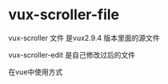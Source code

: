 # vux-scroller-file
vux-scroller 文件 是vux2.9.4 版本里面的源文件

vux-scroller-edit 是自己修改过后的文件

在vue中使用方式
<vux-scroller-edit></vux-scroller-edit>
